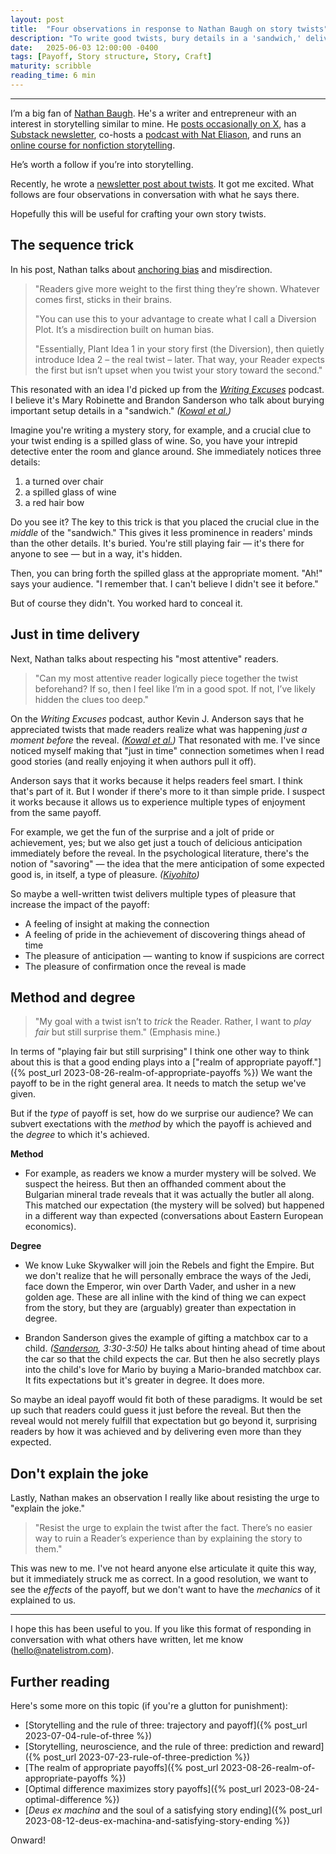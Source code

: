 ```yaml
---
layout: post
title:  "Four observations in response to Nathan Baugh on story twists"
description: "To write good twists, bury details in a 'sandwich,' deliver the payoff just in time, surprise your audience with the method or degree of your payoff, and don't 'explain the joke.'"
date:   2025-06-03 12:00:00 -0400
tags: [Payoff, Story structure, Story, Craft]
maturity: scribble
reading_time: 6 min
---
```


---

I’m a big fan of [Nathan Baugh](https://nathanbaugh.substack.com?r=25f7wd). He's a writer and entrepreneur with an interest in storytelling similar to mine. He [posts occasionally on X](https://x.com/nathanbaugh27), has a [Substack newsletter](https://nathanbaugh.substack.com?r=25f7wd), co-hosts a [podcast with Nat Eliason](https://www.betweendraftspod.com), and runs an [online course for nonfiction storytelling](https://storytelling0to1.com).

He’s worth a follow if you’re into storytelling.

Recently, he wrote a [newsletter post about twists](https://www.worldbuilders.ai/p/story-twists). It got me excited. What follows are four observations in conversation with what he says there.

Hopefully this will be useful for crafting your own story twists.


## The sequence trick

In his post, Nathan talks about [anchoring bias](https://en.wikipedia.org/wiki/Anchoring_effect) and misdirection.

> "Readers give more weight to the first thing they’re shown. Whatever comes first, sticks in their brains.  
>  
> "You can use this to your advantage to create what I call a Diversion Plot. It’s a misdirection built on human bias.  
>   
> "Essentially, Plant Idea 1 in your story first (the Diversion), then quietly introduce Idea 2 – the real twist – later. That way, your Reader expects the first but isn’t upset when you twist your story toward the second."

This resonated with an idea I'd picked up from the [_Writing Excuses_](https://writingexcuses.com/writing-excuses-10-36-how-does-context-shape-plot-twists/) podcast. I believe it's Mary Robinette and Brandon Sanderson who talk about burying important setup details in a "sandwich." <cite>(<a href="/bibliography#kowal2015">Kowal et al.</a>)</cite>

Imagine you're writing a mystery story, for example, and a crucial clue to your twist ending is a spilled glass of wine. So, you have your intrepid detective enter the room and glance around. She immediately notices three details:

1. a turned over chair
2. a spilled glass of wine
3. a red hair bow

Do you see it? The key to this trick is that you placed the crucial clue in the _middle_ of the "sandwich." This gives it less prominence in readers' minds than the other details. It's buried. You're still playing fair — it's there for anyone to see — but in a way, it's hidden. 

Then, you can bring forth the spilled glass at the appropriate moment. "Ah!" says your audience. "I remember that. I can't believe I didn't see it before." 

But of course they didn't. You worked hard to conceal it.


## Just in time delivery

Next, Nathan talks about respecting his "most attentive" readers.

> "Can my most attentive reader logically piece together the twist beforehand? If so, then I feel like I’m in a good spot. If not, I’ve likely hidden the clues too deep."

On the _Writing Excuses_ podcast, author Kevin J. Anderson says that he appreciated twists that made readers realize what was happening _just a moment before_ the reveal. <cite>(<a href="/bibliography#kowal2015a">Kowal et al.</a>)</cite> That resonated with me. I've since noticed myself making that "just in time" connection sometimes when I read good stories (and really enjoying it when authors pull it off).

Anderson says that it works because it helps readers feel smart. I think that's part of it. But I wonder if there's more to it than simple pride. I suspect it works because it allows us to experience multiple types of enjoyment from the same payoff. 

For example, we get the fun of the surprise and a jolt of pride or achievement, yes; but we also get just a touch of delicious anticipation immediately before the reveal. In the psychological literature, there's the notion of "savoring" — the idea that the mere anticipation of some expected good is, in itself, a type of pleasure. <cite>(<a href="/bibliography#kiyohito2016">Kiyohito</a>)</cite>

So maybe a well-written twist delivers multiple types of pleasure that increase the impact of the payoff: 

- A feeling of insight at making the connection
- A feeling of pride in the achievement of discovering things ahead of time
- The pleasure of anticipation — wanting to know if suspicions are correct
- The pleasure of confirmation once the reveal is made



## Method and degree

> "My goal with a twist isn’t to _trick_ the Reader. Rather, I want to _play fair_ but still surprise them." (Emphasis mine.)

In terms of "playing fair but still surprising" I think one other way to think about this is that a good ending plays into a ["realm of appropriate payoff."]({% post_url 2023-08-26-realm-of-appropriate-payoffs %}) We want the payoff to be in the right general area. It needs to match the setup we've given. 

But if the _type_ of payoff is set, how do we surprise our audience? We can subvert exectations with the _method_ by which the payoff is achieved and the _degree_ to which it's achieved. 

**Method**  

- For example, as readers we know a murder mystery will be solved. We suspect the heiress. But then an offhanded comment about the Bulgarian mineral trade reveals that it was actually the butler all along. This matched our expectation (the mystery will be solved) but happened in a different way than expected (conversations about Eastern European economics).

**Degree**  

- We know Luke Skywalker will join the Rebels and fight the Empire. But we don't realize that he will personally embrace the ways of the Jedi, face down the Emperor, win over Darth Vader, and usher in a new golden age. These are all inline with the kind of thing we can expect from the story, but they are (arguably) greater than expectation in degree.  

- Brandon Sanderson gives the example of gifting a matchbox car to a child. <cite>(<a href="/bibliography#sanderson2021">Sanderson</a>, 3:30-3:50)</cite> He talks about hinting ahead of time about the car so that the child expects the car. But then he also secretly plays into the child's love for Mario by buying a Mario-branded matchbox car. It fits expectations but it's greater in degree. It does more.

So maybe an ideal payoff would fit both of these paradigms. It would be set up such that readers could guess it just before the reveal. But then the reveal would not merely fulfill that expectation but go beyond it, surprising readers by how it was achieved and by delivering even more than they expected.


## Don't explain the joke

Lastly, Nathan makes an observation I really like about resisting the urge to "explain the joke."

> "Resist the urge to explain the twist after the fact. There’s no easier way to ruin a Reader’s experience than by explaining the story to them."

This was new to me. I've not heard anyone else articulate it quite this way, but it immediately struck me as correct. In a good resolution, we want to see the _effects_ of the payoff, but we don't want to have the _mechanics_ of it explained to us.

---

I hope this has been useful to you. If you like this format of responding in conversation with what others have written, let me know ([hello@natelistrom.com](mailto:hello@natelistrom.com)).


## Further reading

Here's some more on this topic (if you're a glutton for punishment):

- [Storytelling and the rule of three: trajectory and payoff]({% post_url 2023-07-04-rule-of-three %})
- [Storytelling, neuroscience, and the rule of three: prediction and reward]({% post_url 2023-07-23-rule-of-three-prediction %})
- [The realm of appropriate payoffs]({% post_url 2023-08-26-realm-of-appropriate-payoffs %})
- [Optimal difference maximizes story payoffs]({% post_url 2023-08-24-optimal-difference %})
- [_Deus ex machina_ and the soul of a satisfying story ending]({% post_url 2023-08-12-deus-ex-machina-and-satisfying-story-ending %})

Onward!